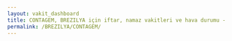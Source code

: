 ```yaml
---
layout: vakit_dashboard
title: CONTAGEM, BREZILYA için iftar, namaz vakitleri ve hava durumu - ilçe/eyalet seç
permalink: /BREZILYA/CONTAGEM/
---
```


<script type="text/javascript">
  var GLOBAL_COUNTRY = 'BREZILYA';
  var GLOBAL_CITY = 'CONTAGEM';
  var GLOBAL_STATE = '';
  var lat = 72;
  var lon = 21;
</script>
